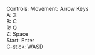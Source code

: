 Controls:
Movement: Arrow Keys <br>
A: X <br>
B: C <br>
R: Q <br>
Z: Space <br>
Start: Enter <br>
C-stick: WASD
